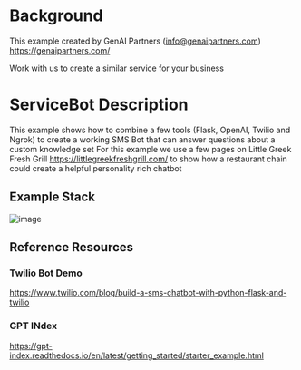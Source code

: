 # Background
This example created by GenAI Partners (info@genaipartners.com) https://genaipartners.com/

Work with us to create a similar service for your business

# ServiceBot Description
This example shows how to combine a few tools (Flask, OpenAI, Twilio and Ngrok) to create a working SMS Bot that can answer questions about a custom knowledge set
For this example we use a few pages on Little Greek Fresh Grill https://littlegreekfreshgrill.com/ to show how a restaurant chain could create a helpful personality rich chatbot
## Example Stack

![image](https://user-images.githubusercontent.com/6877573/220423839-b7ab4a0a-a916-42b4-a3cf-beae5d437f40.png)

## Reference Resources
### Twilio Bot Demo
https://www.twilio.com/blog/build-a-sms-chatbot-with-python-flask-and-twilio

### GPT INdex
https://gpt-index.readthedocs.io/en/latest/getting_started/starter_example.html
